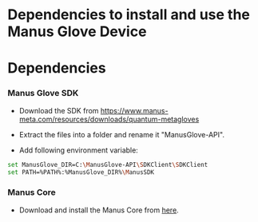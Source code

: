 # Dependencies to install and use the Manus Glove Device

# Dependencies
### Manus Glove SDK  
- Download the SDK from https://www.manus-meta.com/resources/downloads/quantum-metagloves
- Extract the files into a folder and rename it "ManusGlove-API".

- Add following environment variable:

```bash
set ManusGlove_DIR=C:\ManusGlove-API\SDKClient\SDKClient
set PATH=%PATH%:%ManusGlove_DIR%\ManusSDK
```
### Manus Core
- Download and install the Manus Core from [here](https://www.manus-meta.com/resources/downloads/quantum-metagloves).

